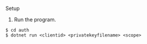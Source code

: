
Setup

1. Run the program.

```
$ cd auth
$ dotnet run <clientid> <privatekeyfilename> <scope>
```


